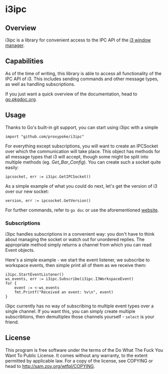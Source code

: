 i3ipc
=====

Overview
--------
i3ipc is a library for convenient access to the IPC API of the [i3 window
manager][i3wm].

Capabilities
------------
As of the time of writing, this library is able to access all functionality of
the IPC API of i3. This includes sending commands and other message types, as
well as handling subscriptions.

If you just want a quick overview of the documentation, head to
[go.pkgdoc.org][doc].

Usage
-----
Thanks to Go's built-in git support, you can start using i3ipc with a simple

    import "github.com/proxypoke/i3ipc"

For everything except subscriptions, you will want to create an IPCSocket over
which the communication will take place. This object has methods for all message
types that i3 will accept, though some might be split into multiple methods (eg.
*Get_Bar_Config*). You can create such a socket quite easily:

    ipcsocket, err := i3ipc.GetIPCSocket()

As a simple example of what you could do next, let's get the version of i3 over
our new socket:

    version, err := ipcsocket.GetVersion()

For further commands, refer to `go doc` or use the aforementioned
[website][doc].

### Subscriptions
i3ipc handles subscriptions in a convenient way: you don't have to think about
managing the socket or watch out for unordered replies. The appropriate method
simply returns a channel from which you can read Event objects.

Here's a simple example - we start the event listener, we subscribe to workspace
events, then simple print all of them as we receive them:

    i3ipc.StartEventListener()
    ws_events, err := i3ipc.Subscribe(i3ipc.I3WorkspaceEvent)
    for {
        event := <-ws_events
        fmt.Printf("Received an event: %v\n", event)
    }

i3ipc currently has no way of subscribing to multiple event types over a single
channel. If you want this, you can simply create multiple subscribtions, then
demultiplex those channels yourself - `select` is your friend.

License
-------

This program is free software under the terms of the
Do What The Fuck You Want To Public License.
It comes without any warranty, to the extent permitted by
applicable law. For a copy of the license, see COPYING or
head to http://sam.zoy.org/wtfpl/COPYING.

[i3wm]: http://i3wm.org
[doc]: http://go.pkgdoc.org/github.com/proxypoke/i3ipc
